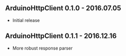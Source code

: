 ## ArduinoHttpClient 0.1.0 - 2016.07.05

* Initial release

## ArduinoHttpClient 0.1.1 - 2016.12.16

* More robust response parser

